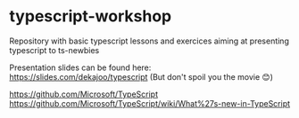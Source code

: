 # typescript-workshop
Repository with basic typescript lessons and exercices aiming at presenting typescript to ts-newbies


Presentation slides can be found here: https://slides.com/dekajoo/typescript (But don't spoil you the movie 😊)

https://github.com/Microsoft/TypeScript
https://github.com/Microsoft/TypeScript/wiki/What%27s-new-in-TypeScript
